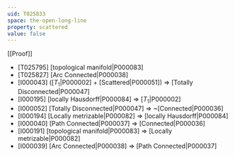```yaml
---
uid: T025833
space: the-open-long-line
property: scattered
value: false
---
```

[[Proof]]

* [T025795] [topological manifold|P000083]
* [T025827] [Arc Connected|P000038]
* [I000043] ([$T_1$|P000002] + [Scattered|P000051]) => [Totally Disconnected|P000047]
* [I000195] [locally Hausdorff|P000084] => [$T_1$|P000002]
* [I000052] [Totally Disconnected|P000047] => ~[Connected|P000036]
* [I000194] [Locally metrizable|P000082] => [locally Hausdorff|P000084]
* [I000040] [Path Connected|P000037] => [Connected|P000036]
* [I000191] [topological manifold|P000083] => [Locally metrizable|P000082]
* [I000039] [Arc Connected|P000038] => [Path Connected|P000037]

